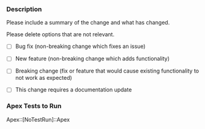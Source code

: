 ### Description

Please include a summary of the change and what has changed.

Please delete options that are not relevant.

- [ ] Bug fix (non-breaking change which fixes an issue)

- [ ] New feature (non-breaking change which adds functionality)

- [ ] Breaking change (fix or feature that would cause existing functionality to not work as expected)

- [ ] This change requires a documentation update

### Apex Tests to Run

Apex::[NoTestRun]::Apex
